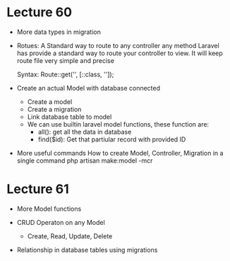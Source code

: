 
# Lecture 60

- More data types in migration

- Rotues: 
    A Standard way to route to any controller any method
    Laravel has provide a standard way to route your controller to view. It will keep route file very simple and precise

    Syntax:
    Route::get('<url-pattern>', [<name-of-class>::class, '<name-of-the-function>']);

- Create an actual Model with database connected
    - Create a model
    - Create a migration
    - Link database table to model
    - We can use builtin laravel model functions, these function are:
        - all(): get all the data in database
        - find($id): Get that partiular record with provided ID



- More useful commands
 How to create Model, Controller, Migration in a single command
 php artisan make:model <name-of-model> -mcr



# Lecture 61
- More Model functions
- CRUD Operaton on any Model
    - Create, Read, Update, Delete

- Relationship in database tables using migrations
